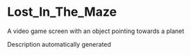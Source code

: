 # Lost_In_The_Maze
 A video game screen with an object pointing towards a planet

Description automatically generated
